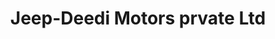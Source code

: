 ---
title: "Jeep-Deedi Motors prvate Ltd"
url: /trivandrum/jeep-deedi-motors-prvate-ltd/
shop: car
---